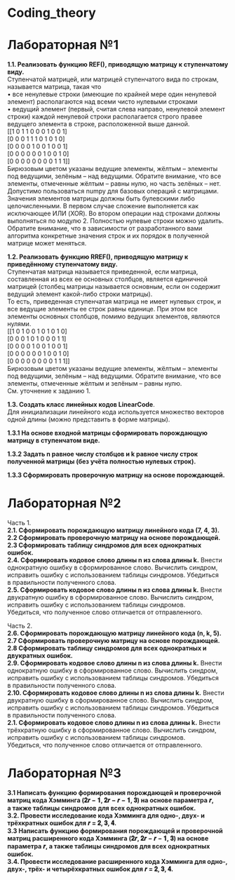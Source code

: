 # Coding_theory  
# Лабораторная №1
**1.1. Реализовать функцию REF(), приводящую матрицу к
ступенчатому виду.**  
Ступенчатой матрицей, или матрицей ступенчатого вида по строкам, называется
матрица, такая что  
• все ненулевые строки (имеющие по крайней мере один ненулевой элемент)
располагаются над всеми чисто нулевыми строками  
• ведущий элемент (первый, считая слева направо, ненулевой элемент строки)
каждой ненулевой строки располагается строго правее ведущего элемента в
строке, расположенной выше данной.  
[[1 0 1 1 0 0 0 1 0 0 1]  
[0 0 0 1 1 1 0 1 0 1 0]  
[0 0 0 0 1 0 0 1 0 0 1]  
[0 0 0 0 0 0 1 0 0 1 0]  
[0 0 0 0 0 0 0 0 1 1 1]]  
Бирюзовым цветом указаны ведущие элементы, жёлтым – элементы под ведущими,
зелёным – над ведущими. Обратите внимание, что все элементы, отмеченные
жёлтым – равны нулю, но часть зелёных – нет.
Допустимо пользоваться numpy для базовых операций с матрицами. Значения
элементов матрицы должны быть булевскими либо целочисленными. В первом
случае сложение выполняется как исключающее ИЛИ (XOR). Во втором операции
над строками должны выполняться по модулю 2. Полностью нулевые строки можно
удалить.  
Обратите внимание, что в зависимости от разработанного вами алгоритма
конкретные значения строк и их порядок в полученной матрице может меняться.  

**1.2. Реализовать функцию RREF(), приводящую матрицу к  
приведённому ступенчатому виду.**  
Ступенчатая матрица называется приведенной, если матрица, составленная из
всех ее основных столбцов, является единичной матрицей (столбец матрицы
называется основным, если он содержит ведущий элемент какой-либо строки
матрицы).  
То есть, приведенная ступенчатая матрица не имеет нулевых строк, и все ведущие
элементы ее строк равны единице. При этом все элементы основных столбцов,
помимо ведущих элементов, являются нулями.  
[[1 0 1 0 0 1 0 1 0 1 0]  
[0 0 0 1 0 1 0 0 0 1 1]  
[0 0 0 0 1 0 0 1 0 0 1]  
[0 0 0 0 0 0 1 0 0 1 0]  
[0 0 0 0 0 0 0 0 1 1 1]]  
Бирюзовым цветом указаны ведущие элементы, жёлтым – элементы под ведущими,
зелёным – над ведущими. Обратите внимание, что все элементы, отмеченные
жёлтым и зелёным – равны нулю.  
См. уточнение к заданию 1.  

**1.3. Создать класс линейных кодов LinearCode**.  
Для инициализации линейного кода используется множество векторов
одной длины (можно представить в форме матрицы).  

**1.3.1 На основе входной матрицы сформировать порождающую  
матрицу в ступенчатом виде.**

**1.3.2 Задать n равное числу столбцов и k равное числу строк
полученной матрицы (без учёта полностью нулевых строк).**  

**1.3.3 Сформировать проверочную матрицу на основе порождающей.**  

# Лабораторная №2
Часть 1.  
**2.1. Сформировать порождающую матрицу линейного кода (7, 4, 3).**  
**2.2 Сформировать проверочную матрицу на основе порождающей.**  
**2.3 Сформировать таблицу синдромов для всех однократных  
ошибок.**  
**2.4. Сформировать кодовое слово длины n из слова длины k.** Внести  
однократную ошибку в сформированное слово. Вычислить синдром,  
исправить ошибку с использованием таблицы синдромов. Убедиться  
в правильности полученного слова.  
**2.5. Сформировать кодовое слово длины n из слова длины k.** Внести  
двукратную ошибку в сформированное слово. Вычислить синдром,  
исправить ошибку с использованием таблицы синдромов.  
Убедиться, что полученное слово отличается от отправленного.  

Часть 2.  
**2.6. Сформировать порождающую матрицу линейного кода (n, k, 5).**  
**2.7 Сформировать проверочную матрицу на основе порождающей.**  
**2.8 Сформировать таблицу синдромов для всех однократных и  
двукратных ошибок.**  
**2.9. Сформировать кодовое слово длины n из слова длины k.** Внести  
однократную ошибку в сформированное слово. Вычислить синдром,  
исправить ошибку с использованием таблицы синдромов. Убедиться  
в правильности полученного слова.  
**2.10. Сформировать кодовое слово длины n из слова длины k.** Внести  
двукратную ошибку в сформированное слово. Вычислить синдром,  
исправить ошибку с использованием таблицы синдромов. Убедиться  
в правильности полученного слова.  
**2.1. Сформировать кодовое слово длины n из слова длины k.** Внести  
трёхкратную ошибку в сформированное слово. Вычислить синдром,  
исправить ошибку с использованием таблицы синдромов.  
Убедиться, что полученное слово отличается от отправленного.  

# Лабораторная №3  

**3.1 Написать функцию формирования порождающей и проверочной  
матриц кода Хэмминга (𝟐𝒓 − 𝟏, 𝟐𝒓 − 𝒓 − 𝟏, 𝟑) на основе параметра 𝒓,  
а также таблицы синдромов для всех однократных ошибок.**  
**3.2. Провести исследование кода Хэмминга для одно-, двух- и  
трёхкратных ошибок для 𝒓 = 𝟐, 𝟑, 𝟒.**  
**3.3 Написать функцию формирования порождающей и проверочной  
матриц расширенного кода Хэмминга (𝟐𝒓, 𝟐𝒓 − 𝒓 − 𝟏, 𝟑) на основе  
параметра 𝒓, а также таблицы синдромов для всех однократных  
ошибок.**  
**3.4. Провести исследование расширенного кода Хэмминга для одно-,  
двух-, трёх- и четырёхкратных ошибок для 𝒓 = 𝟐, 𝟑, 𝟒.**  